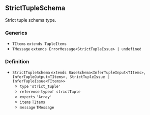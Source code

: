 StrictTupleSchema
-----------------

Strict tuple schema type.

### Generics

*   `TItems` `extends TupleItems`
*   `TMessage` `extends ErrorMessage<StrictTupleIssue> | undefined`

### Definition

*   `StrictTupleSchema` `extends BaseSchema<InferTupleInput<TItems>, InferTupleOutput<TItems>, StrictTupleIssue | InferTupleIssue<TItems>>`
    *   `type` `'strict_tuple'`
    *   `reference` `typeof strictTuple`
    *   `expects` `'Array'`
    *   `items` `TItems`
    *   `message` `TMessage`